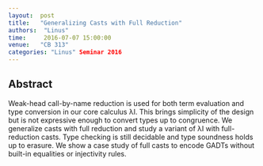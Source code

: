 ```yaml
--- 
layout:  post 
title:   "Generalizing Casts with Full Reduction"
authors:  "Linus"
time:     2016-07-07 15:00:00
venue:   "CB 313"
categories: "Linus" Seminar 2016
--- 
```

## Abstract

Weak-head call-by-name reduction is used for both term evaluation and type
conversion in our core calculus λI. This brings simplicity of the design
but is
not expressive enough to convert types up to congruence. We generalize casts
with full reduction and study a variant of λI with full-reduction casts.
Type
checking is still decidable and type soundness holds up to erasure. We show
a
case study of full casts to encode GADTs without built-in equalities or
injectivity rules.


